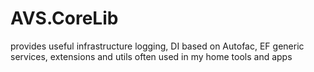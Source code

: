 # AVS.CoreLib
provides useful infrastructure logging, DI based on Autofac, EF generic services, extensions and utils often used in my home tools and apps
